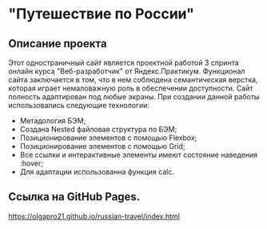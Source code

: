 # "Путешествие по России"

## Описание проекта
Этот одностраничный сайт является проектной работой 3
спринта онлайн курса "Веб-разработчик" от Яндекс.Практикум.
Функционал сайта заключается в том, что в нем соблюдена
семантическая верстка, которая играет немаловажную роль в
обеспечении доступности. Сайт полность адаптирован под любые экраны.
При создании данной работы использовались следующие
технологии:
+ Метадология БЭМ;
+ Создана Nested файловая структура по БЭМ;
+ Позиционирование элементов с помощью Flexbox;
+ Позиционирование элементов с помощью Grid;
+ Все ссылки и интерактивные элементы имеют состояние наведения :hover;
+ Для адаптации использованна функция calc.

## Ссылка на GitHub Pages.
 https://olgapro21.github.io/russian-travel/index.html


